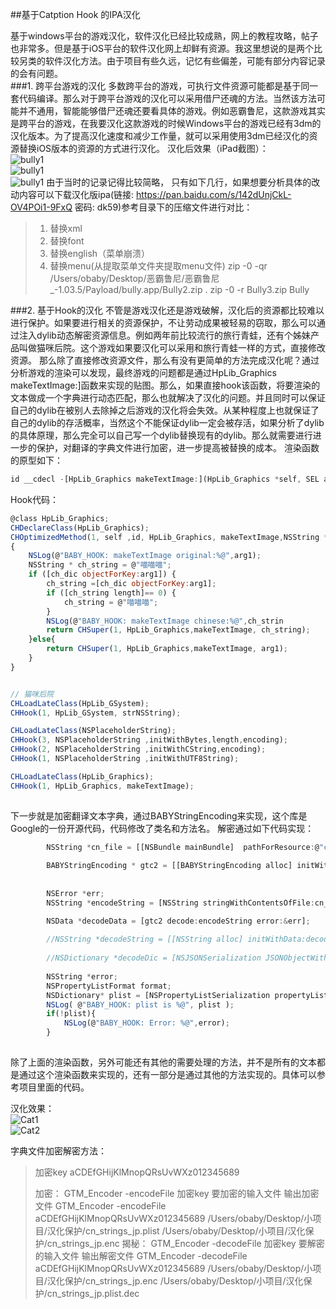 ##基于Catption Hook 的IPA汉化

基于windows平台的游戏汉化，软件汉化已经比较成熟，网上的教程攻略，帖子也非常多。但是基于iOS平台的软件汉化网上却鲜有资源。我这里想说的是两个比较另类的软件汉化方法。由于项目有些久远，记忆有些偏差，可能有部分内容记录的会有问题。  
###1. 跨平台游戏的汉化
多数跨平台的游戏，可执行文件资源可能都是基于同一套代码编译。那么对于跨平台游戏的汉化可以采用借尸还魂的方法。当然该方法可能并不通用，智能能够借尸还魂还要看具体的游戏。例如恶霸鲁尼，这款游戏其实是跨平台的游戏，在我要汉化这款游戏的时候Windows平台的游戏已经有3dm的汉化版本。为了提高汉化速度和减少工作量，就可以采用使用3dm已经汉化的资源替换iOS版本的资源的方式进行汉化。
汉化后效果（iPad截图）：   
![bully1](screenshot/bully1.PNG)  
![bully1](screenshot/bully2.PNG)  
![bully1](screenshot/bully3.PNG)
由于当时的记录记得比较简略， 只有如下几行，如果想要分析具体的改动内容可以下载汉化版ipa(链接: https://pan.baidu.com/s/142dUnjCkL-OV4POi1-9FxQ  密码: dk59)参考目录下的压缩文件进行对比：  
> 1.  替换xml
> 2. 替换font
> 3. 替换english（菜单崩溃）
> 4. 替换menu(从提取菜单文件夹提取menu文件)
 zip -0 -qr /Users/obaby/Desktop/恶霸鲁尼/恶霸鲁尼_-1.03.5/Payload/bully.app/Bully2.zip .
zip -0 -r Bully3.zip Bully  


###2. 基于Hook的汉化
不管是游戏汉化还是游戏破解，汉化后的资源都比较难以进行保护。如果要进行相关的资源保护，不让劳动成果被轻易的窃取，那么可以通过注入dylib动态解密资源信息。例如两年前比较流行的旅行青蛙，还有个姊妹产品叫做猫咪后院。这个游戏如果要汉化可以采用和旅行青蛙一样的方式，直接修改资源。
那么除了直接修改资源文件，那么有没有更简单的方法完成汉化呢？通过分析游戏的渲染可以发现，最终游戏的问题都是通过HpLib_Graphics makeTextImage:]函数来实现的贴图。那么，如果直接hook该函数，将要渲染的文本做成一个字典进行动态匹配，那么也就解决了汉化的问题。并且同时可以保证自己的dylib在被别人去除掉之后游戏的汉化将会失效。从某种程度上也就保证了自己的dylib的存活概率，当然这个不能保证dylib一定会被存活，如果分析了dylib的具体原理，那么完全可以自己写一个dylib替换现有的dylib。那么就需要进行进一步的保护，对翻译的字典文件进行加密，进一步提高被替换的成本。
渲染函数的原型如下：  
```javascript
id __cdecl -[HpLib_Graphics makeTextImage:](HpLib_Graphics *self, SEL a2, id a3)
```  
Hook代码：  
```javascript
@class HpLib_Graphics;
CHDeclareClass(HpLib_Graphics);
CHOptimizedMethod(1, self ,id, HpLib_Graphics, makeTextImage,NSString *, arg1)
{
    NSLog(@"BABY_HOOK: makeTextImage original:%@",arg1);
    NSString * ch_string = @"喵喵喵";
    if ([ch_dic objectForKey:arg1]) {
        ch_string =[ch_dic objectForKey:arg1];
        if ([ch_string length]== 0) {
            ch_string = @"喵喵喵";
        }
        NSLog(@"BABY_HOOK: makeTextImage chinese:%@",ch_strin
        return CHSuper(1, HpLib_Graphics,makeTextImage, ch_string);
    }else{
        return CHSuper(1, HpLib_Graphics,makeTextImage, arg1);
    }
}


// 猫咪后院
CHLoadLateClass(HpLib_GSystem);
CHHook(1, HpLib_GSystem, strNSString);

CHLoadLateClass(NSPlaceholderString);
CHHook(3, NSPlaceholderString ,initWithBytes,length,encoding);
CHHook(2, NSPlaceholderString ,initWithCString,encoding);
CHHook(1, NSPlaceholderString ,initWithUTF8String);

CHLoadLateClass(HpLib_Graphics);
CHHook(1, HpLib_Graphics, makeTextImage);
    
```
下一步就是加密翻译文本字典，通过BABYStringEncoding来实现，这个库是Google的一份开源代码，代码修改了类名和方法名。
解密通过如下代码实现：
```javascript
        NSString *cn_file = [[NSBundle mainBundle]  pathForResource:@"cn_strings_jp" ofType:@"hppy"];
        
        BABYStringEncoding * gtc2 = [[BABYStringEncoding alloc] initWithString:@"aCDEfGHijKlMnopQRsUvWXz012345689"]; //WxEHUf2GfEnCosHjE3j5zUs //aCDEfGHijKlMnopQRsUvWXz012345689
        
        
        NSError *err;
        NSString *encodeString = [NSString stringWithContentsOfFile:cn_file encoding:NSUTF8StringEncoding error:nil];

        NSData *decodeData = [gtc2 decode:encodeString error:&err];
        
        //NSString *decodeString = [[NSString alloc] initWithData:decodeData encoding:NSUTF8StringEncoding];
        
        //NSDictionary *decodeDic = [NSJSONSerialization JSONObjectWithData:decodeData options:kNilOptions error:&err];
        
        NSString *error;
        NSPropertyListFormat format;
        NSDictionary* plist = [NSPropertyListSerialization propertyListFromData:decodeData mutabilityOption:NSPropertyListImmutable format:&format errorDescription:&error];
        NSLog( @"BABY_HOOK: plist is %@", plist );
        if(!plist){
            NSLog(@"BABY_HOOK: Error: %@",error);
        }
        
```
除了上面的渲染函数，另外可能还有其他的需要处理的方法，并不是所有的文本都是通过这个渲染函数来实现的，还有一部分是通过其他的方法实现的。具体可以参考项目里面的代码。

汉化效果：  
![Cat1](screenshot/cat1.PNG)  
![Cat2](screenshot/cat2.PNG)  

字典文件加密解密方法：   
> 加密key aCDEfGHijKlMnopQRsUvWXz012345689
> 
> 加密：
> GTM_Encoder  -encodeFile 加密key 要加密的输入文件 输出加密文件
> GTM_Encoder  -encodeFile aCDEfGHijKlMnopQRsUvWXz012345689 /Users/obaby/Desktop/小项目/汉化保护/cn_strings_jp.plist /Users/obaby/Desktop/小项目/汉化保护/cn_strings_jp.enc
> 揭秘：
> GTM_Encoder -decodeFile 加密key 要解密的输入文件 输出解密文件
> GTM_Encoder -decodeFile aCDEfGHijKlMnopQRsUvWXz012345689 /Users/obaby/Desktop/小项目/汉化保护/cn_strings_jp.enc /Users/obaby/Desktop/小项目/汉化保护/cn_strings_jp.plist.dec